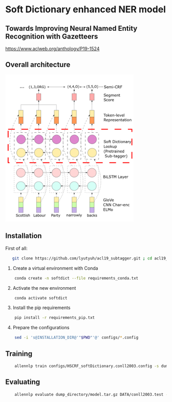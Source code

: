 # Soft Dictionary enhanced NER model
## Towards Improving Neural Named Entity Recognition with Gazetteers
https://www.aclweb.org/anthology/P19-1524

## Overall architecture
<img src="fig/architecture.png" width="400">

## Installation

First of all:
```bash
   git clone https://github.com/lyutyuh/acl19_subtagger.git ; cd acl19_subtagger
```

1. Create a virtual environment with Conda

```bash
    conda create -n softdict --file requirements_conda.txt
```

2. Activate the new environment

```bash
    conda activate softdict
```

3. Install the pip requirements

```bash
    pip install -r requirements_pip.txt
```

4. Prepare the configurations

```bash
    sed -i 's@INSTALLATION_DIR@'"$PWD"'@' configs/*.config
```

## Training

```bash
    allennlp train configs/HSCRF_softDictionary.conll2003.config -s dump_directory/ --include-package models    
```

## Evaluating

```bash
    allennlp evaluate dump_directory/model.tar.gz DATA/conll2003.test --include-package models    
```